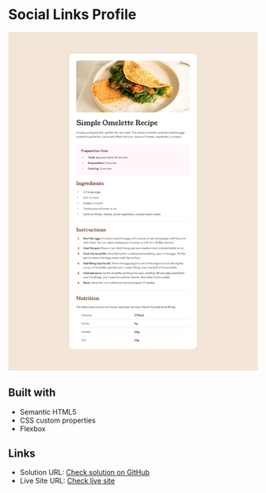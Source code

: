 # Social Links Profile
![Design preview for the Blog preview card coding challenge](/assets/design/design-image.JPG)


## Built with

- Semantic HTML5 
- CSS custom properties
- Flexbox

## Links

- Solution URL: [Check solution on GitHub](https://github.com/hoda257/Recipe-Page.git)
- Live Site URL: [Check live site](https://hoda257.github.io/Recipe-Page/)